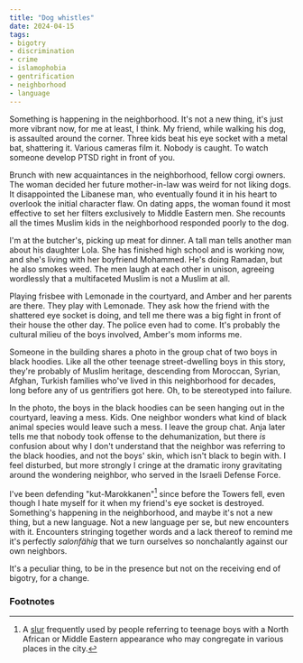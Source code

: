 ```yaml
---
title: "Dog whistles"
date: 2024-04-15
tags:
- bigotry
- discrimination
- crime
- islamophobia
- gentrification
- neighborhood
- language
---
```

Something is happening in the neighborhood. It's not a new thing, it's just more vibrant now, for me at least, I think. My friend, while walking his dog, is assaulted around the corner. Three kids beat his eye socket with a metal bat, shattering it. Various cameras film it. Nobody is caught. To watch someone develop PTSD right in front of you. 

Brunch with new acquaintances in the neighborhood, fellow corgi owners. The woman decided her future mother-in-law was weird for not liking dogs. It disappointed the Libanese man, who eventually found it in his heart to overlook the initial character flaw. On dating apps, the woman found it most effective to set her filters exclusively to Middle Eastern men. She recounts all the times Muslim kids in the neighborhood responded poorly to the dog.

I'm at the butcher's, picking up meat for dinner. A tall man tells another man about his daughter Lola. She has finished high school and is working now, and she's living with her boyfriend Mohammed. He's doing Ramadan, but he also smokes weed. The men laugh at each other in unison, agreeing wordlessly that a multifaceted Muslim is not a Muslim at all.

Playing frisbee with Lemonade in the courtyard, and Amber and her parents are there. They play with Lemonade. They ask how the friend with the shattered eye socket is doing, and tell me there was a big fight in front of their house the other day. The police even had to come. It's probably the cultural milieu of the boys involved, Amber's mom informs me.

Someone in the building shares a photo in the group chat of two boys in black hoodies. Like all the other teenage street-dwelling boys in this story, they're probably of Muslim heritage, descending from Moroccan, Syrian, Afghan, Turkish families who've lived in this neighborhood for decades, long before any of us gentrifiers got here. Oh, to be stereotyped into failure. 

In the photo, the boys in the black hoodies can be seen hanging out in the courtyard, leaving a mess. Kids. One neighbor wonders what kind of black animal species would leave such a mess. I leave the group chat. Anja later tells me that nobody took offense to the dehumanization, but there _is_ confusion about why I don't understand that the neighbor was referring to the black hoodies, and not the boys' skin, which isn't black to begin with. I feel disturbed, but more strongly I cringe at the dramatic irony gravitating around the wondering neighbor, who served in the Israeli Defense Force.

I've been defending "kut-Marokkanen"[^1] since before the Towers fell, even though I hate myself for it when my friend's eye socket is destroyed. Something's happening in the neighborhood, and maybe it's not a new thing, but a new language. Not a new language per se, but new encounters with it. Encounters stringing together words and a lack thereof to remind me it's perfectly _salonfähig_ that we turn ourselves so nonchalantly against our own neighbors.

It's a peculiar thing, to be in the presence but not on the receiving end of bigotry, for a change. 


### Footnotes

[^1]: A [slur](https://nl.wiktionary.org/wiki/kut-Marokkaan) frequently used by people referring to teenage boys with a North African or Middle Eastern appearance who may congregate in various places in the city.